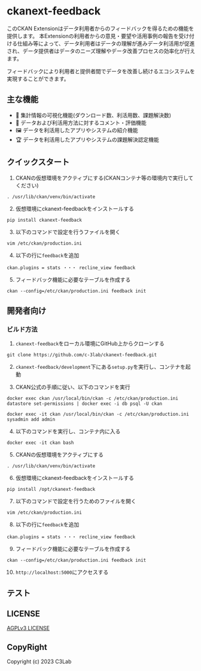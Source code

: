 # ckanext-feedback

このCKAN Extensionはデータ利用者からのフィードバックを得るための機能を提供します。
本Extensionの利用者からの意見・要望や活用事例の報告を受け付ける仕組み等によって、データ利用者はデータの理解が進みデータ利活用が促進され、データ提供者はデータのニーズ理解やデータ改善プロセスの効率化が行えます。

フィードバックにより利用者と提供者間でデータを改善し続けるエコシステムを実現することができます。

## 主な機能

* 👀 集計情報の可視化機能(ダウンロード数、利活用数、課題解決数)
* 💬 データおよび利活用方法に対するコメント・評価機能
* 🖼 データを利活用したアプリやシステムの紹介機能
* 🏆 データを利活用したアプリやシステムの課題解決認定機能

## クイックスタート

1. CKANの仮想環境をアクティブにする(CKANコンテナ等の環境内で実行してください)
```
. /usr/lib/ckan/venv/bin/activate
```

2. 仮想環境にckanext-feedbackをインストールする
```
pip install ckanext-feedback
```

3. 以下のコマンドで設定を行うファイルを開く
```
vim /etc/ckan/production.ini
```

4. 以下の行に`feedback`を追加
```
ckan.plugins = stats ・・・ recline_view feedback
```

5. フィードバック機能に必要なテーブルを作成する
```
ckan --config=/etc/ckan/production.ini feedback init
```

## 開発者向け

### ビルド方法

1. `ckanext-feedback`をローカル環境にGitHub上からクローンする
```
git clone https://github.com/c-3lab/ckanext-feedback.git
```

2. `ckanext-feedback/development`下にある`setup.py`を実行し、コンテナを起動

3. CKAN公式の手順に従い、以下のコマンドを実行
```
docker exec ckan /usr/local/bin/ckan -c /etc/ckan/production.ini datastore set-permissions | docker exec -i db psql -U ckan
```
```
docker exec -it ckan /usr/local/bin/ckan -c /etc/ckan/production.ini sysadmin add admin
```

4. 以下のコマンドを実行し、コンテナ内に入る
```
docker exec -it ckan bash
```

5. CKANの仮想環境をアクティブにする
```
. /usr/lib/ckan/venv/bin/activate
```

6. 仮想環境にckanext-feedbackをインストールする
```
pip install /opt/ckanext-feedback
```

7. 以下のコマンドで設定を行うためのファイルを開く
```
vim /etc/ckan/production.ini
```

8. 以下の行に`feedback`を追加
```
ckan.plugins = stats ・・・ recline_view feedback
```

9. フィードバック機能に必要なテーブルを作成する
```
ckan --config=/etc/ckan/production.ini feedback init
```

10. `http://localhost:5000`にアクセスする

## テスト

## LICENSE

[AGPLv3 LICENSE](https://github.com/c-3lab/ckanext-feedback/blob/feature/documentation-README/LICENSE)

## CopyRight

Copyright (c) 2023 C3Lab
